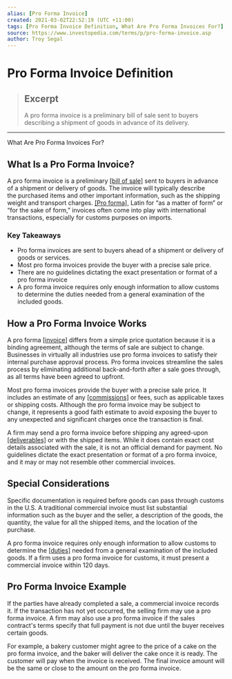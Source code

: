 ```yaml
---
alias: [Pro Forma Invoice]
created: 2021-03-02T22:52:19 (UTC +11:00)
tags: [Pro Forma Invoice Definition, What Are Pro Forma Invoices For?]
source: https://www.investopedia.com/terms/p/pro-forma-invoice.asp
author: Troy Segal
---
```


# Pro Forma Invoice Definition

> ## Excerpt
> A pro forma invoice is a preliminary bill of sale sent to buyers describing a shipment of goods in advance of its delivery.

---

What Are Pro Forma Invoices For?
## What Is a Pro Forma Invoice?

A pro forma invoice is a preliminary [[bill of sale]](https://www.investopedia.com/terms/b/bill-of-sale.asp) sent to buyers in advance of a shipment or delivery of goods. The invoice will typically describe the purchased items and other important information, such as the shipping weight and transport charges. [[Pro forma]](https://www.investopedia.com/terms/p/proforma.asp), Latin for “as a matter of form” or “for the sake of form,” invoices often come into play with international transactions, especially for customs purposes on imports.

### Key Takeaways

-   Pro forma invoices are sent to buyers ahead of a shipment or delivery of goods or services.
-   Most pro forma invoices provide the buyer with a precise sale price.
-   There are no guidelines dictating the exact presentation or format of a pro forma invoice
-   A pro forma invoice requires only enough information to allow customs to determine the duties needed from a general examination of the included goods.

## How a Pro Forma Invoice Works

A pro forma [[invoice]](https://www.investopedia.com/terms/i/invoice.asp) differs from a simple price quotation because it is a binding agreement, although the terms of sale are subject to change. Businesses in virtually all industries use pro forma invoices to satisfy their internal purchase approval process. Pro forma invoices streamline the sales process by eliminating additional back-and-forth after a sale goes through, as all terms have been agreed to upfront.

Most pro forma invoices provide the buyer with a precise sale price. It includes an estimate of any [[commissions]](https://www.investopedia.com/terms/c/commission.asp) or fees, such as applicable taxes or shipping costs. Although the pro forma invoice may be subject to change, it represents a good faith estimate to avoid exposing the buyer to any unexpected and significant charges once the transaction is final.

A firm may send a pro forma invoice before shipping any agreed-upon [[deliverables]](https://www.investopedia.com/terms/d/deliverables.asp) or with the shipped items. While it does contain exact cost details associated with the sale, it is not an official demand for payment. No guidelines dictate the exact presentation or format of a pro forma invoice, and it may or may not resemble other commercial invoices.

## Special Considerations

Specific documentation is required before goods can pass through customs in the U.S. A traditional commercial invoice must list substantial information such as the buyer and the seller, a description of the goods, the quantity, the value for all the shipped items, and the location of the purchase.

A pro forma invoice requires only enough information to allow customs to determine the [[duties]](https://www.investopedia.com/terms/d/duty.asp) needed from a general examination of the included goods. If a firm uses a pro forma invoice for customs, it must present a commercial invoice within 120 days.

## Pro Forma Invoice Example

If the parties have already completed a sale, a commercial invoice records it. If the transaction has not yet occurred, the selling firm may use a pro forma invoice. A firm may also use a pro forma invoice if the sales contract's terms specify that full payment is not due until the buyer receives certain goods. 

For example, a bakery customer might agree to the price of a cake on the pro forma invoice, and the baker will deliver the cake once it is ready. The customer will pay when the invoice is received. The final invoice amount will be the same or close to the amount on the pro forma invoice.
